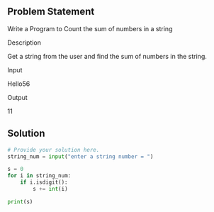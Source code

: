 ## Problem Statement 

Write a Program to Count the sum of numbers in a string

Description

Get a string from the user and find the sum of numbers in the string.

Input

Hello56

Output

11
## Solution

```python
# Provide your solution here.
string_num = input("enter a string number = ")

s = 0
for i in string_num:
    if i.isdigit():
        s += int(i)

print(s)
